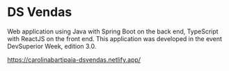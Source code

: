# DS Vendas
Web application using Java with Spring Boot on the back end, TypeScript with ReactJS on the front end. 
This application was developed in the event DevSuperior Week, edition 3.0.

https://carolinabartipaia-dsvendas.netlify.app/
